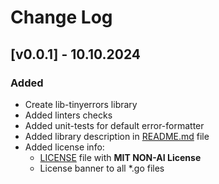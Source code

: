 # Change Log

## [v0.0.1] - 10.10.2024
### Added
* Create lib-tinyerrors library
* Added linters checks
* Added unit-tests for default error-formatter
* Added library description in [README.md](/README.md) file
* Added license info:
  * [LICENSE](/LICENSE) file with **MIT NON-AI License**
  * License banner to all *.go files